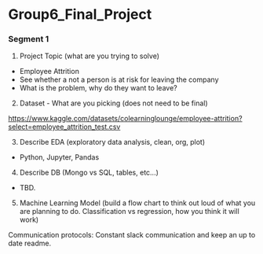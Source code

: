 # Group6_Final_Project

### Segment 1
1) Project Topic (what are you trying to solve)
- Employee Attrition 
- See whether a not a person is at risk for leaving the company 
- What is the problem, why do they want to leave? 


2) Dataset - What are you picking (does not need to be final)

https://www.kaggle.com/datasets/colearninglounge/employee-attrition?select=employee_attrition_test.csv


3) Describe EDA (exploratory data analysis, clean, org, plot)

 - Python, Jupyter, Pandas

4) Describe DB (Mongo vs SQL, tables, etc...)

- TBD. 

5) Machine Learning Model (build a flow chart to think out loud of what you are planning to do. Classification vs regression, how you think it will work)

Communication protocols: Constant slack communication and keep an up to date readme. 
